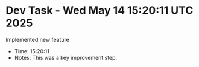 # Dev Task - Wed May 14 15:20:11 UTC 2025
Implemented new feature
- Time: 15:20:11
- Notes: This was a key improvement step.
